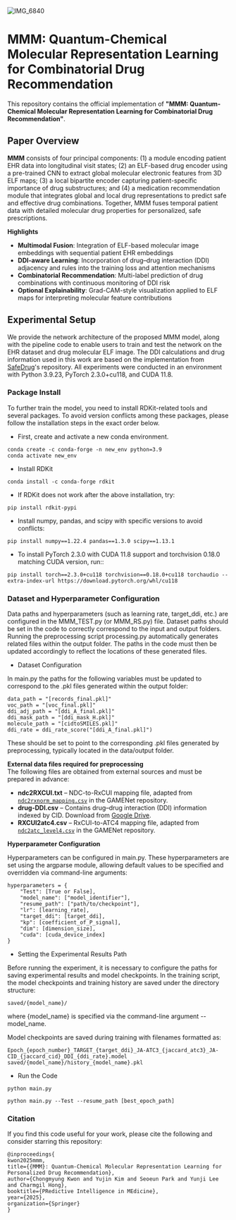 ![IMG_6840](https://github.com/user-attachments/assets/701076cf-4f21-4c50-b956-178a8407217a)


# MMM: Quantum-Chemical Molecular Representation Learning for Combinatorial Drug Recommendation

This repository contains the official implementation of **"MMM: Quantum-Chemical Molecular Representation Learning for Combinatorial Drug Recommendation"**.

## Paper Overview

**MMM** consists of four principal components: (1) a module encoding patient EHR data into longitudinal visit states; (2) an ELF-based drug encoder using a pre-trained CNN to extract global molecular electronic features from 3D ELF maps; (3) a local bipartite encoder capturing patient-specific importance of drug substructures; and (4) a medication recommendation module that integrates global and local drug representations to predict safe and effective drug combinations. Together, MMM fuses temporal patient data with detailed molecular drug properties for personalized, safe prescriptions.

**Highlights**

- **Multimodal Fusion**: Integration of ELF-based molecular image embeddings with sequential patient EHR embeddings 
- **DDI-aware Learning**: Incorporation of drug–drug interaction (DDI) adjacency and rules into the training loss and attention mechanisms  
- **Combinatorial Recommendation**: Multi-label prediction of drug combinations with continuous monitoring of DDI risk
- **Optional Explainability**: Grad-CAM-style visualization applied to ELF maps for interpreting molecular feature contributions


## Experimental Setup
We provide the network architecture of the proposed MMM model, along with the pipeline code to enable users to train and test the network on the EHR dataset and drug molecular ELF image. The DDI calculations and drug information used in this work are based on the implementation from [SafeDrug](https://github.com/ycq091044/SafeDrug)'s repository. All experiments were conducted in an environment with Python 3.9.23, PyTorch 2.3.0+cu118, and CUDA 11.8.

### Package Install
To further train the model, you need to install RDKit-related tools and several packages. To avoid version conflicts among these packages, please follow the installation steps in the exact order below.

- First, create and activate a new conda environment.
```
conda create -c conda-forge -n new_env python=3.9
conda activate new_env
```

- Install RDKit
```
conda install -c conda-forge rdkit
```

- If RDKit does not work after the above installation, try:
```
pip install rdkit-pypi
```

- Install numpy, pandas, and scipy with specific versions to avoid conflicts:
```
pip install numpy==1.22.4 pandas==1.3.0 scipy==1.13.1
```

- To install PyTorch 2.3.0 with CUDA 11.8 support and torchvision 0.18.0 matching CUDA version, run::
```
pip install torch==2.3.0+cu118 torchvision==0.18.0+cu118 torchaudio --extra-index-url https://download.pytorch.org/whl/cu118

```

### Dataset and Hyperparameter Configuration
Data paths and hyperparameters (such as learning rate, target_ddi, etc.) are configured in the MMM_TEST.py (or MMM_RS.py) file. Dataset paths should be set in the code to correctly correspond to the input and output folders. Running the preprocessing script processing.py automatically generates related files within the output folder. The paths in the code must then be updated accordingly to reflect the locations of these generated files.

- Dataset Configuration 

In main.py the paths for the following variables must be updated to correspond to the .pkl files generated within the output folder:
```
data_path = "[records_final.pkl]"
voc_path = "[voc_final.pkl]"
ddi_adj_path = "[ddi_A_final.pkl]"
ddi_mask_path = "[ddi_mask_H.pkl]"
molecule_path = "[cidtoSMILES.pkl]"
ddi_rate = ddi_rate_score("[ddi_A_final.pkl]")
```
These should be set to point to the corresponding .pkl files generated by preprocessing, typically located in the data/output folder.


**External data files required for preprocessing**  
The following files are obtained from external sources and must be prepared in advance:

- **ndc2RXCUI.txt** – NDC-to-RxCUI mapping file, adapted from [`ndc2rxnorm_mapping.csv`](https://github.com/sjy1203/GAMENet) in the GAMENet repository.  
- **drug-DDI.csv** – Contains drug–drug interaction (DDI) information indexed by CID. Download from [Google Drive](https://drive.google.com/file/d/1mnPc0O0ztz0fkv3HF-dpmBb8PLWsEoDz/view?usp=sharing).  
- **RXCUI2atc4.csv** – RxCUI-to-ATC4 mapping file, adapted from [`ndc2atc_level4.csv`](https://github.com/sjy1203/GAMENet) in the GAMENet repository.  


**Hyperparameter Configuration**

Hyperparameters can be configured in main.py. These hyperparameters are set using the argparse module, allowing default values to be specified and overridden via command-line arguments:
```
hyperparameters = {
    "Test": [True or False],               
    "model_name": ["model_identifier"],   
    "resume_path": ["path/to/checkpoint"], 
    "lr": [learning_rate],              
    "target_ddi": [target_ddi],  
    "kp": [coefficient_of_P_signal],   
    "dim": [dimension_size],        
    "cuda": [cuda_device_index]
}
```
- Setting the Experimental Results Path

Before running the experiment, it is necessary to configure the paths for saving experimental results and model checkpoints. In the training script, the model checkpoints and training history are saved under the directory structure:
```
saved/{model_name}/
```
where {model_name} is specified via the command-line argument --model_name.

Model checkpoints are saved during training with filenames formatted as:
```
Epoch_{epoch_number}_TARGET_{target_ddi}_JA-ATC3_{jaccard_atc3}_JA-CID_{jaccard_cid}_DDI_{ddi_rate}.model
saved/{model_name}/history_{model_name}.pkl
```
- Run the Code

<Train>

```
python main.py
```

<Test>

```
python main.py --Test --resume_path [best_epoch_path]
```

### Citation
If you find this code useful for your work, please cite the following and consider starring this repository:

```
@inproceedings{
kwon2025mmm,
title={{MMM}: Quantum-Chemical Molecular Representation Learning for Personalized Drug Recommendation},
author={Chongmyung Kwon and Yujin Kim and Seoeun Park and Yunji Lee and Charmgil Hong},
booktitle={PRedictive Intelligence in MEdicine},
year={2025},
organization={Springer}
}
```
